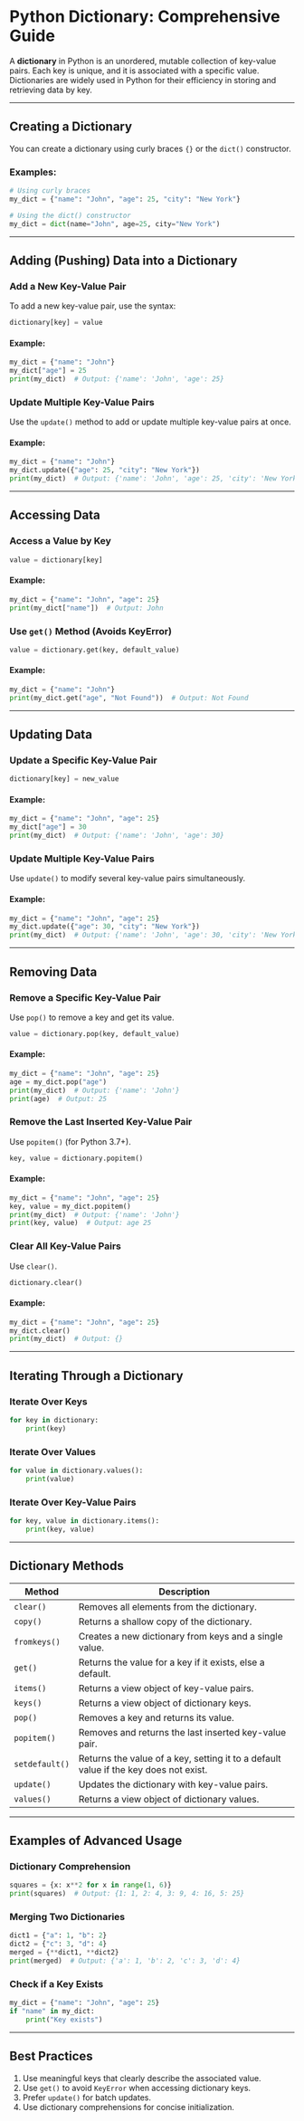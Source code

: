 # Python Dictionary: Comprehensive Guide

A **dictionary** in Python is an unordered, mutable collection of key-value pairs. Each key is unique, and it is associated with a specific value. Dictionaries are widely used in Python for their efficiency in storing and retrieving data by key.

---
## Creating a Dictionary

You can create a dictionary using curly braces `{}` or the `dict()` constructor.

### Examples:
```python
# Using curly braces
my_dict = {"name": "John", "age": 25, "city": "New York"}

# Using the dict() constructor
my_dict = dict(name="John", age=25, city="New York")
```

---
## Adding (Pushing) Data into a Dictionary

### Add a New Key-Value Pair
To add a new key-value pair, use the syntax:
```python
dictionary[key] = value
```

#### Example:
```python
my_dict = {"name": "John"}
my_dict["age"] = 25
print(my_dict)  # Output: {'name': 'John', 'age': 25}
```

### Update Multiple Key-Value Pairs
Use the `update()` method to add or update multiple key-value pairs at once.

#### Example:
```python
my_dict = {"name": "John"}
my_dict.update({"age": 25, "city": "New York"})
print(my_dict)  # Output: {'name': 'John', 'age': 25, 'city': 'New York'}
```

---
## Accessing Data

### Access a Value by Key
```python
value = dictionary[key]
```

#### Example:
```python
my_dict = {"name": "John", "age": 25}
print(my_dict["name"])  # Output: John
```

### Use `get()` Method (Avoids KeyError)
```python
value = dictionary.get(key, default_value)
```

#### Example:
```python
my_dict = {"name": "John"}
print(my_dict.get("age", "Not Found"))  # Output: Not Found
```

---
## Updating Data

### Update a Specific Key-Value Pair
```python
dictionary[key] = new_value
```

#### Example:
```python
my_dict = {"name": "John", "age": 25}
my_dict["age"] = 30
print(my_dict)  # Output: {'name': 'John', 'age': 30}
```

### Update Multiple Key-Value Pairs
Use `update()` to modify several key-value pairs simultaneously.

#### Example:
```python
my_dict = {"name": "John", "age": 25}
my_dict.update({"age": 30, "city": "New York"})
print(my_dict)  # Output: {'name': 'John', 'age': 30, 'city': 'New York'}
```

---
## Removing Data

### Remove a Specific Key-Value Pair
Use `pop()` to remove a key and get its value.
```python
value = dictionary.pop(key, default_value)
```

#### Example:
```python
my_dict = {"name": "John", "age": 25}
age = my_dict.pop("age")
print(my_dict)  # Output: {'name': 'John'}
print(age)  # Output: 25
```

### Remove the Last Inserted Key-Value Pair
Use `popitem()` (for Python 3.7+).
```python
key, value = dictionary.popitem()
```

#### Example:
```python
my_dict = {"name": "John", "age": 25}
key, value = my_dict.popitem()
print(my_dict)  # Output: {'name': 'John'}
print(key, value)  # Output: age 25
```

### Clear All Key-Value Pairs
Use `clear()`.
```python
dictionary.clear()
```

#### Example:
```python
my_dict = {"name": "John", "age": 25}
my_dict.clear()
print(my_dict)  # Output: {}
```

---
## Iterating Through a Dictionary

### Iterate Over Keys
```python
for key in dictionary:
    print(key)
```

### Iterate Over Values
```python
for value in dictionary.values():
    print(value)
```

### Iterate Over Key-Value Pairs
```python
for key, value in dictionary.items():
    print(key, value)
```

---
## Dictionary Methods

| Method          | Description                                               |
|-----------------|-----------------------------------------------------------|
| `clear()`       | Removes all elements from the dictionary.                 |
| `copy()`        | Returns a shallow copy of the dictionary.                 |
| `fromkeys()`    | Creates a new dictionary from keys and a single value.    |
| `get()`         | Returns the value for a key if it exists, else a default. |
| `items()`       | Returns a view object of key-value pairs.                 |
| `keys()`        | Returns a view object of dictionary keys.                 |
| `pop()`         | Removes a key and returns its value.                      |
| `popitem()`     | Removes and returns the last inserted key-value pair.     |
| `setdefault()`  | Returns the value of a key, setting it to a default value if the key does not exist. |
| `update()`      | Updates the dictionary with key-value pairs.              |
| `values()`      | Returns a view object of dictionary values.               |

---
## Examples of Advanced Usage

### Dictionary Comprehension
```python
squares = {x: x**2 for x in range(1, 6)}
print(squares)  # Output: {1: 1, 2: 4, 3: 9, 4: 16, 5: 25}
```

### Merging Two Dictionaries
```python
dict1 = {"a": 1, "b": 2}
dict2 = {"c": 3, "d": 4}
merged = {**dict1, **dict2}
print(merged)  # Output: {'a': 1, 'b': 2, 'c': 3, 'd': 4}
```

### Check if a Key Exists
```python
my_dict = {"name": "John", "age": 25}
if "name" in my_dict:
    print("Key exists")
```

---
## Best Practices

1. Use meaningful keys that clearly describe the associated value.
2. Use `get()` to avoid `KeyError` when accessing dictionary keys.
3. Prefer `update()` for batch updates.
4. Use dictionary comprehensions for concise initialization.

